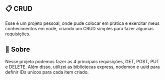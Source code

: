 ## 📋 CRUD
Esse é um projeto pessoal, onde pude colocar em pratica e exercitar meus conhecimentos em node, criando um CRUD simples para fazer algumas requisições.
## 🧐 Sobre
Nesse projeto podemos fazer as 4 principais requisições, GET, POST, PUT e DELETE. 
Além disso, utilizei as bibliotecas express, nodemon e uuid para definir IDs unicos para cada item criado.